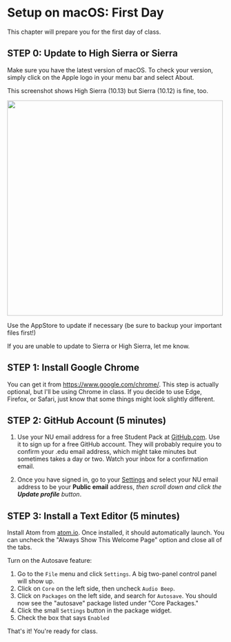 # Setup on macOS: First Day

This chapter will prepare you for the first day of class.

## STEP 0: Update to High Sierra or Sierra

Make sure you have the latest version of macOS.  To check your version, simply
click on the Apple logo in your menu bar and select About.

This screenshot shows High Sierra (10.13) but Sierra (10.12) is fine, too.

<img class="border rounded border-warning img-fluid img-rounded" src="https://www.evernote.com/l/AAbMNUNO4C9NXZjNrgyWiq-xigL3RK9RqpIB/image.png"
     width="500px">

Use the AppStore to update if necessary (be sure to backup your important files first!)

If you are unable to update to Sierra or High Sierra, let me know.

## STEP 1: Install Google Chrome

You can get it from https://www.google.com/chrome/. This step is actually optional,
but I'll be using Chrome in class.  If you decide to use Edge, Firefox, or Safari,
just know that some things might look slightly different.  


## STEP 2: GitHub Account (5 minutes)

1. Use your NU email address for a free Student Pack at [GitHub.com](https://education.github.com/pack).  Use it to sign up
for a free GitHub account.  They will probably require
you to confirm your .edu email address, which might take minutes but sometimes
takes a day or two.  Watch your inbox for a confirmation email.

2. Once you have signed in, go to your [Settings](https://github.com/settings/profile) and select your NU email
address to be your **Public email** address, _then scroll down and click
the **Update profile** button_.

## STEP 3: Install a Text Editor (5 minutes)

Install Atom from [atom.io](atom.io).  Once installed, it should automatically
launch.  You can uncheck the "Always Show This Welcome Page" option and close
all of the tabs.

Turn on the Autosave feature:

1. Go to the `File` menu and click `Settings`.  A big two-panel control
   panel will show up.
2. Click on `Core` on the left side, then uncheck `Audio Beep`.
3. Click on `Packages` on the left side, and search for `Autosave`.
   You should now see the "autosave" package listed under "Core Packages."
4. Click the small `Settings` button in the package widget.
5. Check the box that says `Enabled`


That's it!  You're ready for class.
